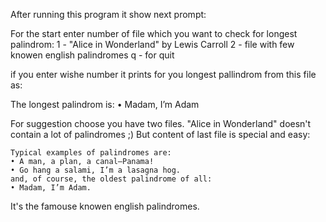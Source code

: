 After running this program it show next prompt:

For the start enter number of file which you want to check for longest palindrom:
1 - "Alice in Wonderland" by Lewis Carroll
2 - file with few knowen english palindromes
q - for quit

if you enter wishe  number it prints for you longest pallindrom from this file as:

The longest palindrom is:
• Madam, I’m Adam

For suggestion choose you have two files. "Alice in Wonderland" doesn't contain a lot of palindromes ;)
But content of last file is special and easy:

    Typical examples of palindromes are:
    • A man, a plan, a canal—Panama!
    • Go hang a salami, I’m a lasagna hog.
    and, of course, the oldest palindrome of all:
    • Madam, I’m Adam.

It's the famouse knowen english palindromes.